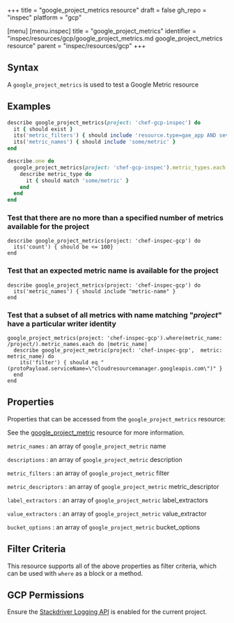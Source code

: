 +++
title = "google_project_metrics resource"
draft = false
gh_repo = "inspec"
platform = "gcp"

[menu]
  [menu.inspec]
    title = "google_project_metrics"
    identifier = "inspec/resources/gcp/google_project_metrics.md google_project_metrics resource"
    parent = "inspec/resources/gcp"
+++

## Syntax

A `google_project_metrics` is used to test a Google Metric resource

## Examples

```ruby
describe google_project_metrics(project: 'chef-gcp-inspec') do
  it { should exist }
  its('metric_filters') { should include 'resource.type=gae_app AND severity>=ERROR' }
  its('metric_names') { should include 'some/metric' }
end

describe.one do
  google_project_metrics(project: 'chef-gcp-inspec').metric_types.each do |metric_type|
    describe metric_type do
      it { should match 'some/metric' }
    end
  end
end
```

### Test that there are no more than a specified number of metrics available for the project

    describe google_project_metrics(project: 'chef-inspec-gcp') do
      its('count') { should be <= 100}
    end

### Test that an expected metric name is available for the project

    describe google_project_metrics(project: 'chef-inspec-gcp') do
      its('metric_names') { should include "metric-name" }
    end

### Test that a subset of all metrics with name matching "_project_" have a particular writer identity

    google_project_metrics(project: 'chef-inspec-gcp').where(metric_name: /project/).metric_names.each do |metric_name|
      describe google_project_metric(project: 'chef-inspec-gcp',  metric: metric_name) do
        its('filter') { should eq "(protoPayload.serviceName=\"cloudresourcemanager.googleapis.com\")" }
      end
    end

## Properties

Properties that can be accessed from the `google_project_metrics` resource:

See the [google_project_metric](/inspec/resources/google_project_metric/#properties) resource for more information.

`metric_names`
: an array of `google_project_metric` name

`descriptions`
: an array of `google_project_metric` description

`metric_filters`
: an array of `google_project_metric` filter

`metric_descriptors`
: an array of `google_project_metric` metric_descriptor

`label_extractors`
: an array of `google_project_metric` label_extractors

`value_extractors`
: an array of `google_project_metric` value_extractor

`bucket_options`
: an array of `google_project_metric` bucket_options

## Filter Criteria

This resource supports all of the above properties as filter criteria, which can be used
with `where` as a block or a method.

## GCP Permissions

Ensure the [Stackdriver Logging API](https://console.cloud.google.com/apis/library/logging.googleapis.com/) is enabled for the current project.
